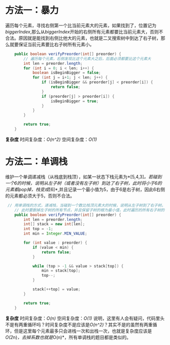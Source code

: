 # 方法一：暴力
遍历每个元素，寻找右侧第一个比当前元素大的元素，如果找到了，位置记为*biggerIndex*,那么从*biggerIndex*开始的右侧所有元素都要比当前元素大，否则不合法。原因就是能找到右侧比他大的元素，也就是二叉搜索树中到达了右子树，那么就要保证当前元素要比右子树所有元素小。

```java
    public boolean verifyPreorder(int[] preorder) {
        // 遍历每个元素，右侧发现比这个元素大之后，后面必须都要比这个元素大
        int len = preorder.length;
        for (int i = 0; i < len; i++) {
            boolean isBeginBigger = false;
            for (int j = i+1; j < len; j++) {
                if (isBeginBigger && preorder[j] < preorder[i]) {
                    return false;
                }
                if (preorder[j] > preorder[i]) {
                    isBeginBigger = true;
                }
            }
        }

        return true;
    }
```
**复杂度**
时间复杂度：*O(n^2)*
空间复杂度：*O(1)*

# 方法二：单调栈
维护一个单调递减栈（从栈底到栈顶），如某一状态下栈元素为*[5,4,3]*。若碰到一个6的时候，说明从左子树（或者没有左子树）到达了右子树，此时将小于6的元素都pop掉，栈变成*[6]*,并且记录一个最小值为5，由于6是右子树，因此6右侧的元素都必须大于5，否则不合法。
```java
 // 用单调栈的方式，递减栈，当碰到一个数比栈顶元素大的时候，说明从左子树到了右子树。
    // 此时要删掉左子树的所有节点，并且保留子树的根为最小值，此时遍历的所有右子树的节点都必须大于这个根，否则非法
    public boolean verifyPreorder(int[] preorder) {
        int len = preorder.length;
        int[] stack = new int[len];
        int top = -1;
        int min = Integer.MIN_VALUE;

        for (int value : preorder) {
            if (value < min) {
                return false;
            }

            while (top > -1 && value > stack[top]) {
                min = stack[top];
                top--;
            }

            stack[++top] = value;
        }

        return true;
    }
```
**复杂度**
时间复杂度：*O(n)*
空间复杂度：*O(1)*
说明，这里有人会有疑问，代码里头不是有两重循环吗？时间复杂度不是应该是*O(n^2)*？其实不是的虽然有两重循环，但是这里每个元素最多只会进栈一次和出栈一次，也就是复杂度应该是*O(2*n)*，去掉系数也就是*O(n)*，所有单调栈的题目都是类似的。


